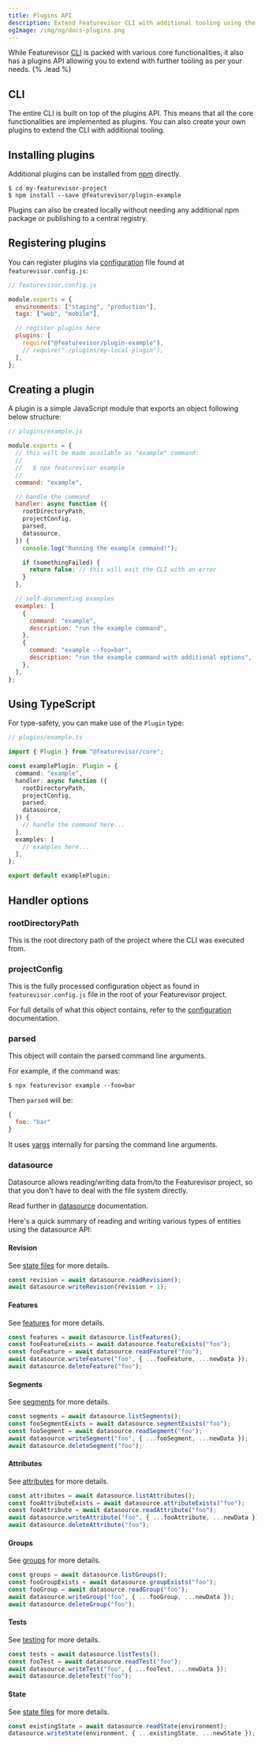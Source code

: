 ```yaml
---
title: Plugins API
description: Extend Featurevisor CLI with additional tooling using the plugins API.
ogImage: /img/og/docs-plugins.png
---
```


While Featurevisor [CLI](/docs/cli) is packed with various core functionalities, it also has a plugins API allowing you to extend with further tooling as per your needs. {% .lead %}

## CLI

The entire CLI is built on top of the plugins API. This means that all the core functionalities are implemented as plugins. You can also create your own plugins to extend the CLI with additional tooling.

## Installing plugins

Additional plugins can be installed from [npm](https://www.npmjs.com/) directly.

```
$ cd my-featurevisor-project
$ npm install --save @featurevisor/plugin-example
```

Plugins can also be created locally without needing any additional npm package or publishing to a central registry.

## Registering plugins

You can register plugins via [configuration](/docs/configuration) file found at `featurevisor.config.js`:

```js
// featurevisor.config.js

module.exports = {
  environments: ["staging", "production"],
  tags: ["web", "mobile"],

  // register plugins here
  plugins: [
    require("@featurevisor/plugin-example"),
    // require("./plugins/my-local-plugin"),
  ],
};
```

## Creating a plugin

A plugin is a simple JavaScript module that exports an object following below structure:

```js
// plugins/example.js

module.exports = {
  // this will be made available as "example" command:
  //
  //   $ npx featurevisor example
  //
  command: "example",

  // handle the command
  handler: async function ({
    rootDirectoryPath,
    projectConfig,
    parsed,
    datasource,
  }) {
    console.log("Running the example command!");

    if (somethingFailed) {
      return false; // this will exit the CLI with an error
    }
  },

  // self-documenting examples
  examples: [
    {
      command: "example",
      description: "run the example command",
    },
    {
      command: "example --foo=bar",
      description: "run the example command with additional options",
    },
  ],
};
```

## Using TypeScript

For type-safety, you can make use of the `Plugin` type:

```ts
// plugins/example.ts

import { Plugin } from "@featurevisor/core";

const examplePlugin: Plugin = {
  command: "example",
  handler: async function ({
    rootDirectoryPath,
    projectConfig,
    parsed,
    datasource,
  }) {
    // handle the command here...
  },
  examples: [
    // examples here...
  ],
};

export default examplePlugin;
```

## Handler options

### rootDirectoryPath

This is the root directory path of the project where the CLI was executed from.

### projectConfig

This is the fully processed configuration object as found in `featurevisor.config.js` file in the root of your Featurevisor project.

For full details of what this object contains, refer to the [configuration](/docs/configuration) documentation.

### parsed

This object will contain the parsed command line arguments.

For example, if the command was:

```
$ npx featurevisor example --foo=bar
```

Then `parsed` will be:

```js
{
  foo: "bar"
}
```

It uses [yargs](https://www.npmjs.com/package/yargs) internally for parsing the command line arguments.

### datasource

Datasource allows reading/writing data from/to the Featurevisor project, so that you don't have to deal with the file system directly.

Read further in [datasource](/docs/datasource) documentation.

Here's a quick summary of reading and writing various types of entities using the datasource API:

#### Revision

See [state files](/docs/state-files) for more details.

```js
const revision = await datasource.readRevision();
await datasource.writeRevision(revision + 1);
```

#### Features

See [features](/docs/features) for more details.

```js
const features = await datasource.listFeatures();
const fooFeatureExists = await datasource.featureExists("foo");
const fooFeature = await datasource.readFeature("foo");
await datasource.writeFeature("foo", { ...fooFeature, ...newData });
await datasource.deleteFeature("foo");
```

#### Segments

See [segments](/docs/segments) for more details.

```js
const segments = await datasource.listSegments();
const fooSegmentExists = await datasource.segmentExists("foo");
const fooSegment = await datasource.readSegment("foo");
await datasource.writeSegment("foo", { ...fooSegment, ...newData });
await datasource.deleteSegment("foo");
```

#### Attributes

See [attributes](/docs/attributes) for more details.

```js
const attributes = await datasource.listAttributes();
const fooAttributeExists = await datasource.attributeExists("foo");
const fooAttribute = await datasource.readAttribute("foo");
await datasource.writeAttribute("foo", { ...fooAttribute, ...newData });
await datasource.deleteAttribute("foo");
```

#### Groups

See [groups](/docs/groups) for more details.

```js
const groups = await datasource.listGroups();
const fooGroupExists = await datasource.groupExists("foo");
const fooGroup = await datasource.readGroup("foo");
await datasource.writeGroup("foo", { ...fooGroup, ...newData });
await datasource.deleteGroup("foo");
```

#### Tests

See [testing](/docs/testing) for more details.

```js
const tests = await datasource.listTests();
const fooTest = await datasource.readTest("foo");
await datasource.writeTest("foo", { ...fooTest, ...newData });
await datasource.deleteTest("foo");
```

#### State

See [state files](/docs/state-files) for more details.

```js
const existingState = await datasource.readState(environment);
datasource.writeState(environment, { ...existingState, ...newState });
```
